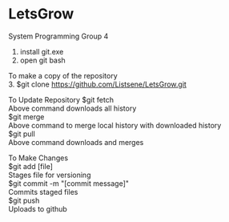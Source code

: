 # LetsGrow
System Programming Group 4


1. install git.exe
2. open git bash

To make a copy of the repository    
3. $git clone https://github.com/Listsene/LetsGrow.git

To Update Repository
$git fetch    
Above command downloads all history   
$git merge    
Above command to merge local history with downloaded history    
$git pull   
Above command downloads and merges

To Make Changes   
$git add [file]   
Stages file for versioning    
$git commit -m "[commit message]"   
Commits staged files    
$git push   
Uploads to github


